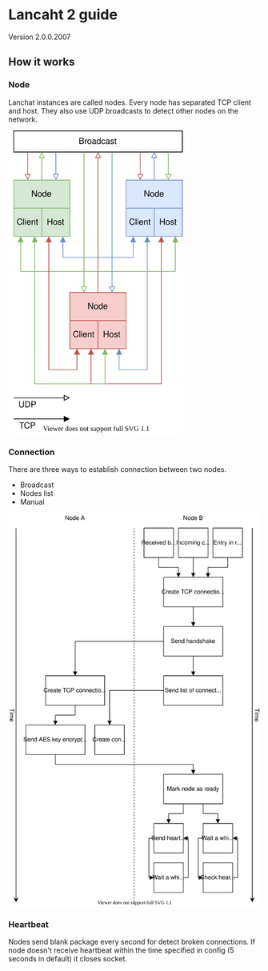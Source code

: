 # Lancaht 2 guide

Version 2.0.0.2007

## How it works

### Node

Lanchat instances are called nodes. Every node has separated TCP client and host. 
They also use UDP broadcasts to detect other nodes on the network.

<img src="./Assets/Network.svg" width="350">

### Connection

There are three ways to establish connection between two nodes.

* Broadcast
* Nodes list
* Manual

<img src="./Assets/Connection.svg">

### Heartbeat

Nodes send blank package every second for detect broken connections. 
If node doesn't receive heartbeat within the time specified in config (5 seconds in default) it closes socket.